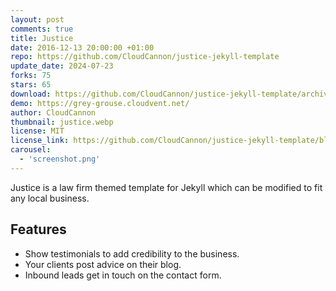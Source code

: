 ```yaml
---
layout: post
comments: true
title: Justice
date: 2016-12-13 20:00:00 +01:00
repo: https://github.com/CloudCannon/justice-jekyll-template
update_date: 2024-07-23
forks: 75
stars: 65
download: https://github.com/CloudCannon/justice-jekyll-template/archive/master.zip
demo: https://grey-grouse.cloudvent.net/
author: CloudCannon
thumbnail: justice.webp
license: MIT
license_link: https://github.com/CloudCannon/justice-jekyll-template/blob/master/LICENSE
carousel:
  - 'screenshot.png'
---
```


Justice is a law firm themed template for Jekyll which can be modified to fit any local business.

## Features

* Show testimonials to add credibility to the business.
* Your clients post advice on their blog.
* Inbound leads get in touch on the contact form.
